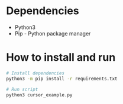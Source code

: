 # Dependencies
+ Python3
+ Pip - Python package manager

# How to install and run
```bash
# Install dependencies
python3 -m pip install -r requirements.txt

# Run script
python3 cursor_example.py
```

